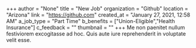 +++
author = "None"
title = "New Job"
organization = "Github"
location = "Arizona"
link = "https://github.com"
created_at = "January 27, 2021, 12:58 AM"
a_job_type = "Part Time"
b_benefits = ["Union-Eligible","Health Insurance"]
c_feedback = ""
thumbnail = ""
+++
Me non paenitet nullum festiviorem excogitasse ad hoc. Quis aute iure reprehenderit in voluptate velit esse.